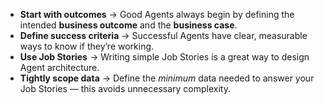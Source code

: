 - **Start with outcomes** → Good Agents always begin by defining the intended **business outcome** and the **business case**.  
- **Define success criteria** → Successful Agents have clear, measurable ways to know if they’re working.  
- **Use Job Stories** → Writing simple Job Stories is a great way to design Agent architecture.  
- **Tightly scope data** → Define the *minimum* data needed to answer your Job Stories — this avoids unnecessary complexity.  
